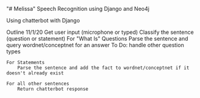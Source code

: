 "# Melissa"
Speech Recognition using Django and Neo4j

Using chatterbot with Django

Outline 11/1/20
    Get user input (microphone or typed)
    Classify the sentence (question or statement)
    For "What Is" Questions
        Parse the sentence and query wordnet/conceptnet for an answer
        To Do: handle other question types

    For Statements
        Parse the sentence and add the fact to wordnet/conceptnet if it doesn't already exist

    For all other sentences
        Return chatterbot response


